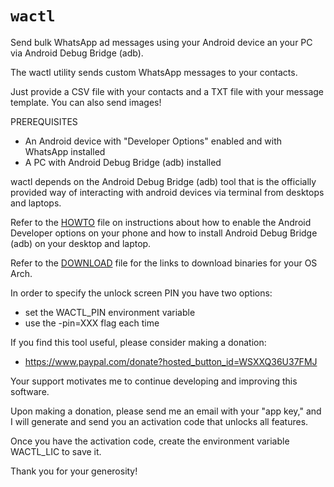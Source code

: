 # `wactl`

Send bulk WhatsApp ad messages using your Android device an your PC via Android Debug Bridge (adb).

The wactl utility sends custom WhatsApp messages to your contacts.

Just provide a CSV file with your contacts and a TXT file with 
your message template. You can also send images!

PREREQUISITES

 * An Android device with "Developer Options" enabled and with
   WhatsApp installed
 * A PC with Android Debug Bridge (adb) installed

wactl depends on the Android Debug Bridge (adb) tool that is the 
officially provided way of interacting with android devices via
terminal from desktops and laptops.

Refer to the [HOWTO](HOWTO_en.md) file on instructions about how to enable
the Android Developer options on your phone and how to install 
Android Debug Bridge (adb) on your desktop and laptop.

Refer to the [DOWNLOAD](DOWNLOAD.md) file for the links to download binaries 
for your OS Arch.

In order to specify the unlock screen PIN you have two options:

 * set the WACTL_PIN environment variable
 * use the -pin=XXX flag each time


If you find this tool useful, please consider making a donation:

  * https://www.paypal.com/donate?hosted_button_id=WSXXQ36U37FMJ

Your support motivates me to continue developing and improving this software.

Upon making a donation, please send me an email with your "app key," and I will 
generate and send you an activation code that unlocks all features.

Once you have the activation code, create the environment variable 
WACTL_LIC to save it.

Thank you for your generosity!
